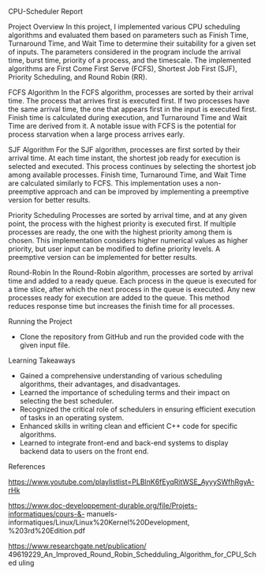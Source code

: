 CPU-Scheduler Report

Project Overview
In this project, I implemented various CPU scheduling algorithms and evaluated them based on parameters such as Finish Time, Turnaround Time, and Wait Time to determine their suitability for a given set of inputs. The parameters considered in the program include the arrival time, burst time, priority of a process, and the timescale. The implemented algorithms are First Come First Serve (FCFS), Shortest Job First (SJF), Priority Scheduling, and Round Robin (RR).

FCFS Algorithm
In the FCFS algorithm, processes are sorted by their arrival time. The process that arrives first is executed first. If two processes have the same arrival time, the one that appears first in the input is executed first. Finish time is calculated during execution, and Turnaround Time and Wait Time are derived from it. A notable issue with FCFS is the potential for process starvation when a large process arrives early.

SJF Algorithm
For the SJF algorithm, processes are first sorted by their arrival time. At each time instant, the shortest job ready for execution is selected and executed. This process continues by selecting the shortest job among available processes. Finish time, Turnaround Time, and Wait Time are calculated similarly to FCFS. This implementation uses a non-preemptive approach and can be improved by implementing a preemptive version for better results.

Priority Scheduling
Processes are sorted by arrival time, and at any given point, the process with the highest priority is executed first. If multiple processes are ready, the one with the highest priority among them is chosen. This implementation considers higher numerical values as higher priority, but user input can be modified to define priority levels. A preemptive version can be implemented for better results.

Round-Robin
In the Round-Robin algorithm, processes are sorted by arrival time and added to a ready queue. Each process in the queue is executed for a time slice, after which the next process in the queue is executed. Any new processes ready for execution are added to the queue. This method reduces response time but increases the finish time for all processes.

Running the Project
- Clone the repository from GitHub and run the provided code with the given input file.

Learning Takeaways
- Gained a comprehensive understanding of various scheduling algorithms, their advantages, and disadvantages.
- Learned the importance of scheduling terms and their impact on selecting the best scheduler.
- Recognized the critical role of schedulers in ensuring efficient execution of tasks in an operating system.
- Enhanced skills in writing clean and efficient C++ code for specific algorithms.
- Learned to integrate front-end and back-end systems to display backend data to users on the front end.

 References

https://www.youtube.com/playlistlist=PLBlnK6fEyqRitWSE_AyyySWfhRgyA-rHk

 https://www.doc-developpement-durable.org/file/Projets-informatiques/cours-&-
manuels-informatiques/Linux/Linux%20Kernel%20Development,
%203rd%20Edition.pdf

 https://www.researchgate.net/publication/
49619229_An_Improved_Round_Robin_Schedduling_Algorithm_for_CPU_Sched
uling
